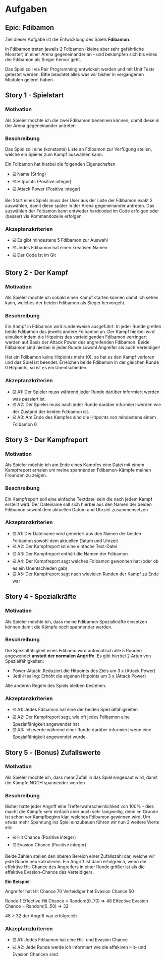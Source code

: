 # Aufgaben

## Epic: Fdibamon

Ziel dieser Aufgabe ist die Entwicklung des Spiels **Fdibamon**.

In Fdibamon treten jeweils 2 Fdibamon (kleine aber sehr gefährliche Monster) in einer Arena gegeneinander an - und bekämpfen sich bis eines der Fdibamon als Sieger hervor geht.

Das Spiel soll via Pair Programming entwickelt werden und mit Unit Tests getestet werden. 
Bitte beachtet alles was wir bisher in vergangenen Modulen gelernt haben.

## Story 1 - Spielstart

### Motivation
Als Spieler möchte ich die zwei Fdibamon benennen können, damit diese in der Arena gegeneinander antreten

### Beschreibung
Das Spiel soll eine (konstante) Liste an Fdibamon zur Verfügung stellen, welche ein Spieler zum Kampf auswählen kann.

Ein Fdibamon hat hierbei die folgenden Eigenschaften

- ☑️ Name (String)
- ☑️ Hitpoints (Positive integer)
- ☑️ Attack Power (Positive integer)

Bei Start eines Spiels muss der User aus der Liste der Fdibamon exakt 2 auswählen, damit diese später in der Arena gegeneinander antreten.
Das auswählen der Fdibamon kann entweder hardcoded im Code erfolgen oder (besser) via Kommandozeile erfolgen

### Akzeptanzkriterien
- ☑️ Es gibt mindestens 5 Fdibamon zur Auswahl
- ☑️ Jedes Fdibamon hat einen kreativen Namen
- ☑️ Der Code ist im Git


## Story 2 - Der Kampf

### Motivation
Als Spieler möchte ich sobald einen Kampf starten können damit ich sehen kann, welches der beiden Fdibamon als Sieger hervorgeht.

### Beschreibung
Ein Kampf in Fdibamon wird rundenweise ausgeführt. In jeder Runde greifen beide Fdibamon das jeweils andere Fdibamon an. 
Der Kampf hierbei wird simuliert indem die Hitpoints des verteidigenden Fdibamon verringert werden auf Basis der Attack Power des angreifenden Fdibamon.
Beide Fdibamon sind hierbei in jeder Runde sowohl Angreifer als auch Verteidiger!

Hat ein Fdibamon keine Hitpoints mehr (0), so hat es den Kampf verloren und das Spiel ist beendet.
Erreichen beide Fdibamon in der gleichen Runde 0 Hitpoints, so ist es ein Unentschieden.

### Akzeptanzkriterien
- ☑️ A1: Der Spieler muss während jeder Runde darüber informiert werden was passiert ist.
- ☑️ A2: Der Spieler muss nach jeder Runde darüber informiert werden wie der Zustand der beiden Fdibamon ist.
- ☑️ A3: Am Ende des Kampfes sind die Hitpoints von mindestens einem Fdibamon 0


## Story 3 - Der Kampfreport

### Motivation
Als Spieler möchte ich am Ende eines Kampfes eine Datei mit einem Kampfreport erhalen um meine spannenden Fdibamon-Kämpfe meinen Freunden zu zeigen.

### Beschreibung
Ein Kampfreport soll eine einfache Textdatei sein die nach jedem Kampf erstellt wird.
Der Dateiname soll sich hierbei aus den Namen der beiden Fdibamon sowohl dem aktuellen Datum und Uhrzeit zusammensetzen

### Akzeptanzkriterien
- ☑️ A1: Der Dateiname wird generiert aus den Namen der beiden Fdibamon sowohl dem aktuellen Datum und Uhrzeit
- ☑️ A2: Der Kampfreport ist eine einfache Text-Datei
- ☑️ A3: Der Kampfreport enthält die Namen der Fdibamon
- ☑️ A4: Der Kampfreport sagt welches Fdibamon gewonnen hat (oder ob es ein Unentschieden gab)
- ☑️ A5: Der Kampfreport sagt nach wievielen Runden der Kampf zu Ende war

## Story 4 - Spezialkräfte

### Motivation
Als Spieler möchte ich, dass meine Fdibamon Spezialkräfte einsetzen können damit die Kämpfe noch spannender werden.

### Beschreibung
Die Spezialfähigkeit eines Fdibamo wird automatisch alle 5 Runden angewendet **anstatt der normalen Angriffe**.
Es gibt hierbei 2 Arten von Spezialfähigkeiten:

* Power-Attack: Reduziert die Hitpoints des Ziels um 3 x (Attack Power)
* Jedi-Healing: Erhöht die eigenen Hitpoints um 3 x (Attack Power)

Alle anderen Regeln des Spiels bleiben bestehen.

### Akzeptanzkriterien
- ☑️ A1: Jedes Fdibamon hat eine der beiden Spezialfähigkeiten
- ☑️ A2: Der Kampfreport sagt, wie oft jedes Fdibamon eine Spezialfähigkeit angewendet hat
- ☑️ A3: Ich werde während einer Runde darüber informiert wenn eine Spezialfähigkeit angewendet wurde


## Story 5 - (Bonus) Zufallswerte

### Motivation
Als Spieler möchte ich, dass mehr Zufall in das Spiel eingebaut wird, damit die Kämpfe NOCH spannender werden

### Beschreibung
Bisher hatte jeder Angriff eine Trefferwahrscheinlichkeit von 100% - dies macht die Kämpfe sehr einfach aber auch sehr langweilig, denn im Grunde ist schon vor Kampfbeginn klar, welches Fdibamon gewinnen wird.
Um etwas mehr Spannung ins Spiel einzubauen führen wir nun 2 weitere Werte ein:

- ☑️ Hit Chance (Positive integer)
- ☑️ Evasion Chance (Positive integer)

Beide Zahlen stellen den oberen Bereich einer Zufallszahl dar, welche wir jede Runde neu kalkulieren.
Ein Angriff ist dann erfolgreich, wenn die effektive Hit-Chance des Angreifers in einer Runde größer ist als die effektive Evasion-Chance des Verteidigers.

**Ein Beispiel**:

Angreifer hat Hit Chance 70
Verteidiger hat Evasion Chance 50

Runde 1
Effective Hit Chance = Random(0..70) => 48
Effective Evasion Chance = Random(0..50) => 32

48 > 32    der Angriff war erfolgreich

### Akzeptanzkriterien
- ☑️ A1: Jedes Fdibamon hat eine Hit- und Evasion Chance
- ☑️ A2: Jede Runde werde ich informiert wie die effekiven Hit- und Evasion Chancen sind
